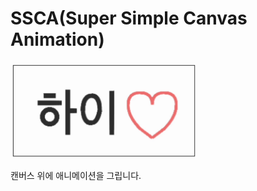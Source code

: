 # SSCA(Super Simple Canvas Animation)

<img style="width:300px" src="./ezgif.com-gif-maker.gif"/>

캔버스 위에 애니메이션을 그립니다.
